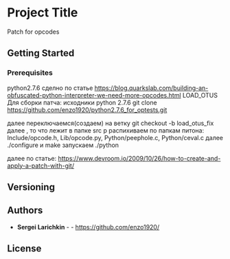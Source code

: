 # Project Title

Patch for opcodes

## Getting Started


### Prerequisites

python2.7.6
сделно по статье https://blog.quarkslab.com/building-an-obfuscated-python-interpreter-we-need-more-opcodes.html
LOAD_OTUS
Для сборки патча:
исходники python 2.7.6 
git clone https://github.com/enzo1920/python2.7.6_for_optests.git

далее переключаемся(создаем) на ветку git checkout -b load_otus_fix
далее , то что лежит в папке src р распихиваем по папкам питона: 
Include/opcode.h, 
Lib/opcode.py, 
Python/peephole.c, 
Python/ceval.c
далее
./configure
и
make
 запускаем ./python 
 
 далее по статье:
 https://www.devroom.io/2009/10/26/how-to-create-and-apply-a-patch-with-git/
  
## Versioning


## Authors

* **Sergei Larichkin** - - https://github.com/enzo1920/

## License


